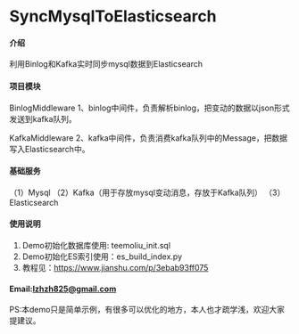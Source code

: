 # SyncMysqlToElasticsearch

#### 介绍
利用Binlog和Kafka实时同步mysql数据到Elasticsearch

#### 项目模块
BinlogMiddleware
1、binlog中间件，负责解析binlog，把变动的数据以json形式发送到kafka队列。

KafkaMiddleware
2、kafka中间件，负责消费kafka队列中的Message，把数据写入Elasticsearch中。

#### 基础服务
（1）Mysql
（2）Kafka（用于存放mysql变动消息，存放于Kafka队列）
（3）Elasticsearch

#### 使用说明

1. Demo初始化数据库使用: teemoliu_init.sql
2. Demo初始化ES索引使用：es_build_index.py
3. 教程见：https://www.jianshu.com/p/3ebab93ff075

#### Email:lzhzh825@gmail.com
PS:本demo只是简单示例，有很多可以优化的地方，本人也才疏学浅，欢迎大家提建议。